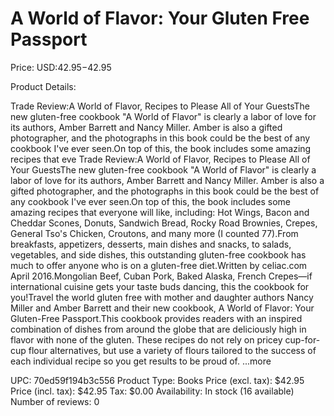 # A World of Flavor: Your Gluten Free Passport

Price: USD:$42.95-$42.95

Product Details:

Trade Review:A World of Flavor, Recipes to Please All of Your GuestsThe new gluten-free cookbook "A World of Flavor" is clearly a labor of love for its authors, Amber Barrett and Nancy Miller. Amber is also a gifted photographer, and the photographs in this book could be the best of any cookbook I've ever seen.On top of this, the book includes some amazing recipes that eve Trade Review:A World of Flavor, Recipes to Please All of Your GuestsThe new gluten-free cookbook "A World of Flavor" is clearly a labor of love for its authors, Amber Barrett and Nancy Miller. Amber is also a gifted photographer, and the photographs in this book could be the best of any cookbook I've ever seen.On top of this, the book includes some amazing recipes that everyone will like, including: Hot Wings, Bacon and Cheddar Scones, Donuts, Sandwich Bread, Rocky Road Brownies, Crepes, General Tso's Chicken, Croutons, and many more (I counted 77).From breakfasts, appetizers, desserts, main dishes and snacks, to salads, vegetables, and side dishes, this outstanding gluten-free cookbook has much to offer anyone who is on a gluten-free diet.Written by celiac.com April 2016.Mongolian Beef, Cuban Pork, Baked Alaska, French Crepes—if international cuisine gets your taste buds dancing, this the cookbook for you!Travel the world gluten free with mother and daughter authors Nancy Miller and Amber Barrett and their new cookbook, A World of Flavor: Your Gluten-Free Passport.This cookbook provides readers with an inspired combination of dishes from around the globe that are deliciously high in flavor with none of the gluten. These recipes do not rely on pricey cup-for-cup flour alternatives, but use a variety of flours tailored to the success of each individual recipe so you get results to be proud of. ...more

UPC: 70ed59f194b3c556
Product Type: Books
Price (excl. tax): $42.95
Price (incl. tax): $42.95
Tax: $0.00
Availability: In stock (16 available)
Number of reviews: 0